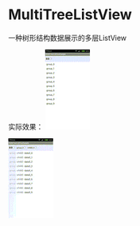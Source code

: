 # MultiTreeListView
一种树形结构数据展示的多层ListView

实际效果：
![](https://github.com/ShawnDongAi/MultiTreeListView/raw/master/Effect/effect1.gif) 

![](https://github.com/ShawnDongAi/MultiTreeListView/raw/master/Effect/effect2.gif) 

